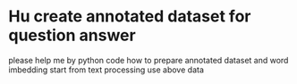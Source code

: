 # Hu create annotated dataset for question answer
please help me by python code how to prepare annotated dataset and word imbedding start from text processing use above data

